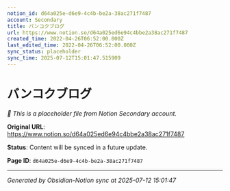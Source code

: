 ```yaml
---
notion_id: d64a025e-d6e9-4c4b-be2a-38ac271f7487
account: Secondary
title: バンコクブログ
url: https://www.notion.so/d64a025ed6e94c4bbe2a38ac271f7487
created_time: 2022-04-26T06:52:00.000Z
last_edited_time: 2022-04-26T06:52:00.000Z
sync_status: placeholder
sync_time: 2025-07-12T15:01:47.515909
---
```


# バンコクブログ

*🔄 This is a placeholder file from Notion Secondary account.*

**Original URL**: https://www.notion.so/d64a025ed6e94c4bbe2a38ac271f7487

**Status**: Content will be synced in a future update.

**Page ID**: `d64a025e-d6e9-4c4b-be2a-38ac271f7487`

---

*Generated by Obsidian-Notion sync at 2025-07-12 15:01:47*
